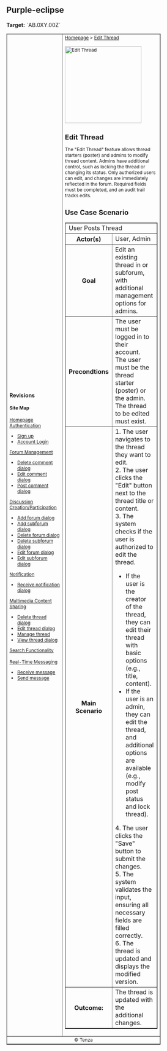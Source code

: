 

<h2>Purple-eclipse</h2>
<p><strong>Target:</strong> `AB.0XY.00Z`</p>

<table border="1" cellpadding="0" cellspacing="0" style="width: 80%; font-size: 12px;">
    <tr style="width: 70%;">
        <td>
            <h3>Revisions</h3>
            <h4 style="list-style-type: none; padding-left: 0;">Site Map</h4>
            <a href="../homepage/homepage.md">Homepage</a>
            <br>
            <a href="../authenticate-user/account-signup.md">Authentication</a>
            <ul>
                <li><a href="../authenticate-user/account-signup.md">Sign up</a></li>
                <li><a href="../authenticate-user/account-login.md">Account Login</a></li>
            </ul>
            <a href="delete-comment.md">Forum Management</a>
            <ul>
                <li><a href="../manage-comment/delete-comment.md">Delete comment dialog</a></li>
                <li><a href="../manage-comment/edit-comment.md">Edit comment dialog</a></li>
                <li><a href="../manage-comment/post-comment.md">Post comment dialog</a></li>
            </ul>
            <a href="../manage-forum/add-forum.md">Discussion Creation/Participation</a>
            <ul>
                <li><a href="../manage-forum/add-forum.md">Add forum dialog</a></li>
                <li><a href="../manage-forum/add-subforum.md">Add subforum dialog</a></li>
                <li><a href="../manage-forum/delete-forum.md">Delete forum dialog</a></li>
                <li><a href="../manage-forum/delete-subforum.md">Delete subforum dialog</a></li>
                <li><a href="../manage-forum/edit-forum.md">Edit forum dialog</a></li>
                <li><a href="../manage-forum/edit-subforum.md">Edit subforum dialog</a></li>
            </ul>
            <a href="../manage-notification/receive-notification.md">Notification</a>
            <ul>
                <li><a href="../manage-notification/receive-notification.md">Receive notification dialog</a></li>
            </ul>
            <a href="delete-thread.md">Multimedia Content Sharing</a>
            <ul>
                <li><a href="delete-thread.md">Delete thread dialog</a></li>
                <li><a href="edit-thread.md">Edit thread dialog</a></li>
                <li><a href="manage-thread.md">Manage thread</a></li>
                <li><a href="view-thread.md">View thread dialog</a></li>
            </ul>
            <a href="">Search Functionality</a>
            <br><br>
            <a href="../manage-message/receive-message.md">Real-Time Messaging</a>
            <ul>
                <li><a href="../manage-message/receive-message.md">Receive message</a></li>
                <li><a href="../manage-message/send-message.md">Send message</a></li>
            </ul>
        </td>
        <td valign="top" style="width: 30%;">
            <a href="https://github.com/Davidty143/purple-eclipse/blob/main/docs/homepage/homepage.md">Homepage</a> &gt;
            <a href="https://github.com/Davidty143/purple-eclipse/tree/main/docs/manage-thread">Edit Thread</a>
            <br><br>
            <img src="" alt="Edit Thread" width="200">
            <h2>Edit Thread</h2>
            <p>The "Edit Thread" feature allows thread starters (poster) and admins to modify thread content.
              Admins have additional control, such as locking the thread or changing its status. Only authorized users can edit, and changes are immediately reflected in the forum.                     Required fields must be completed, and an audit trail tracks edits.
           </p>
            <h2>Use Case Scenario</h2>
            <table border="1">
                <tr>
                    <td colspan="2" align="left">
                     User Posts Thread
                    </td>
                </tr>
                <tr>
                    <th>Actor(s)</th>
                    <td>User, Admin</td>
                </tr>
              <tr>
                <th>Goal</th>
                <td>Edit an existing thread in or subforum, with additional management options for admins.
              </td>
              </tr>  
                <tr>
                    <th>Precondtions</th>
                    <td>
                          The user must be logged in to their account.<br>
                          The user must be the thread starter (poster) or the admin.<br>
                          The thread to be edited must exist.
                    </td>
                </tr>
                <tr>
                    <th>Main Scenario</th>
                    <td>
                        1. The user navigates to the thread they want to edit.
                        <br>
                        2. The user clicks the "Edit" button next to the thread title or content.
                        <br>
                        3. The system checks if the user is authorized to edit the thread.
                            <ul>
                               <li>
                                 If the user is the creator of the thread, they can edit their <br> thread with basic options (e.g., title, content).
                               </li>
                               <li>
                                 If the user is an admin, they can edit the thread, and additional <br> options are available (e.g., modify post status and lock thread).
                               </li>
                            </ul>
                        4. The user clicks the "Save" button to submit the changes.
                        <br>
                        5. The system validates the input, ensuring all necessary fields are filled correctly.
                        <br>            
                        6. The thread is updated and displays the modified version.
                    </td>
                </tr>
                <tr>
                    <th>Outcome: </th>
                    <td>The thread is updated with the additional changes.
                </td>
                </tr>
            </table>   
          <tr>
              <td colspan="2" align="center">
                  © Tenza
              </td>
          </tr>
</table>
